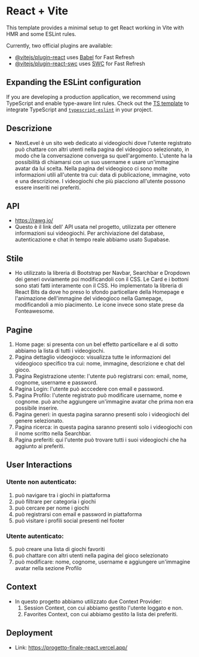 # React + Vite

This template provides a minimal setup to get React working in Vite with HMR and some ESLint rules.

Currently, two official plugins are available:

- [@vitejs/plugin-react](https://github.com/vitejs/vite-plugin-react/blob/main/packages/plugin-react/README.md) uses [Babel](https://babeljs.io/) for Fast Refresh
- [@vitejs/plugin-react-swc](https://github.com/vitejs/vite-plugin-react-swc) uses [SWC](https://swc.rs/) for Fast Refresh

## Expanding the ESLint configuration

If you are developing a production application, we recommend using TypeScript and enable type-aware lint rules. Check out the [TS template](https://github.com/vitejs/vite/tree/main/packages/create-vite/template-react-ts) to integrate TypeScript and [`typescript-eslint`](https://typescript-eslint.io) in your project.




## Descrizione

* NextLevel è un sito web dedicato ai videogiochi dove l'utente registrato può chattare con altri utenti nella pagina del videogioco selezionato, in modo che la conversazione converga su quell'argomento. L'utente ha la possibilità di chiamarsi con un suo username e usare un'immagine avatar da lui scelta. Nella pagina del videogioco ci sono molte informazioni utili all'utente tra cui: data di publicazione, immagine, voto e una descrizione. I videogiochi che più piacciono all'utente possono essere inseriti nei preferiti.

## API

* https://rawg.io/
* Questo è il link dell' API usata nel progetto, utilizzata per ottenere informazioni sui videogiochi. Per archiviazione del database, autenticazione e chat in tempo reale abbiamo usato Supabase.

## Stile

* Ho utilizzato la libreria di Bootstrap per Navbar, Searchbar e Dropdown dei generi ovviamente poi modificandoli con il CSS. Le Card e i bottoni sono stati fatti interamente con il CSS. Ho implementato la libreria di React Bits da dove ho preso lo sfondo particellare della Homepage e l'animazione dell'immagine del videogioco nella Gamepage, modificandoli a mio piacimento. Le icone invece sono state prese da Fonteawesome.

## Pagine

1. Home page: si presenta con un bel effetto particellare e al di sotto abbiamo la lista di tutti i videogiochi.
2. Pagina dettaglio videogioco: visualizza tutte le informazioni del videogioco specifico tra cui: nome, immagine, descrizione e chat del gioco.
3. Pagina Registrazione utente: l'utente può registrarsi con: email, nome, cognome, username e password.
4. Pagina Login: l'utente può acccedere con email e password.
5. Pagina Profilo: l'utente registrato può modificare username, nome e cognome. può anche aggiungere un'immagine avatar che prima non era possibile inserire.
6. Pagina generi: in questa pagina saranno presenti solo i videogiochi del genere selezionato.
7. Pagina ricerca: in questa pagina saranno presenti solo i videogiochi con il nome scritto nella Searchbar.
8. Pagina preferiti: qui l'utente può trovare tutti i suoi videogiochi che ha aggiunto ai preferiti.

## User Interactions

### Utente non autenticato:
1. può navigare tra i giochi in piattaforma
2. può filtrare per categoria i giochi
3. può cercare per nome i giochi
4. può registrarsi con email e password in piattaforma
5. può visitare i profili social presenti nel footer

### Utente autenticato:
5. può creare una lista di giochi favoriti
6. può chattare con altri utenti nella pagina del gioco selezionato
7. può modificare: nome, cognome, username e aggiungere un'immagine avatar nella sezione Profilo

## Context

* In questo progetto abbiamo utilizzato due Context Provider:
  1. Session Context, con cui abbiamo gestito l'utente loggato e non.
  2. Favorites Context, con cui abbiamo gestito la lista dei preferiti.

## Deployment

* Link: https://progetto-finale-react.vercel.app/
